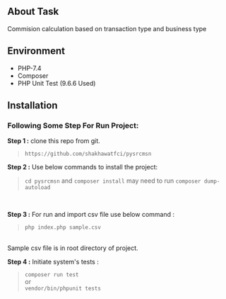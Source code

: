 ## About Task
Commision calculation based on transaction type and business type 

## Environment
- PHP-7.4 
- Composer
- PHP Unit Test (9.6.6 Used)

## Installation 
### Following Some Step For Run Project:

 __Step 1 :__
 clone this repo from git.

>`https://github.com/shakhawatfci/pysrcmsn`

 __Step 2 :__
 Use below commands to install the project:
>`cd pysrcmsn` 
 and  `composer install` 
 may need to run `composer dump-autoload` 
 <br /> 

 __Step 3 :__ 
 For run and  import csv file use below command  :

 >`php index.php sample.csv`  
 <br />
 Sample csv file is in root directory of project.

  __Step 4 :__
 Initiate system's tests :

> `composer run test` <br/>
    or <br/>
 `vendor/bin/phpunit tests` 
